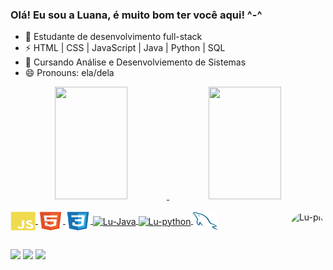 ### Olá! Eu sou a Luana, é muito bom ter você aqui! ^-^

- 🔭 Estudante de desenvolvimento full-stack
- ⚡ HTML | CSS | JavaScript | Java | Python | SQL
- 🌱 Cursando Análise e Desenvolviemento de Sistemas
- 😄 Pronouns: ela/dela

<div align="center">
  <a href="https://github.com/luanapereiraa">
  <img width="48%" height="180em" src="https://github-readme-stats.vercel.app/api?username=luanapereiraa&show_icons=true&theme=panda&include_all_commits=true&count_private=true"/>
  <img width="48%" height="180em" src="https://github-readme-stats.vercel.app/api/top-langs/?username=luanapereiraa&layout=compact&langs_count=7&theme=panda"/>
</div>

<div style="display: inline_block"><br>
  <img align="center" alt="Lu-Js" height="30" width="40" src="https://raw.githubusercontent.com/devicons/devicon/master/icons/javascript/javascript-plain.svg">
  <img align="center" alt="Lu-HTML" height="30" width="40" src="https://raw.githubusercontent.com/devicons/devicon/master/icons/html5/html5-original.svg">
  <img align="center" alt="Lu-CSS" height="30" width="40" src="https://raw.githubusercontent.com/devicons/devicon/master/icons/css3/css3-original.svg">
  <img align="center" alt="Lu-Java" height="30" width="40" src="https://cdn.jsdelivr.net/gh/devicons/devicon/icons/java/java-original.svg" />
  <img align="center" alt="Lu-python" height="30" width="40" src="https://cdn.jsdelivr.net/gh/devicons/devicon/icons/python/python-original.svg" />
  <img align="center" alt="Lu-MySQL" height="30" width="40" src="https://raw.githubusercontent.com/devicons/devicon/master/icons/mysql/mysql-original.svg">
  <img align="right" alt="Lu-pic" height="150" style="border-radius:50px;" src="https://user-images.githubusercontent.com/63930505/149950233-c7ccfe85-efe8-4818-9bc6-fb36d1d9e097.gif">

</div>

  ##
  
  <div> 
  
  <a href="https://discord.com/channels/@me/416692626209898499" target="_blank"><img src="https://img.shields.io/badge/Discord-7289DA?style=for-the-badge&logo=discord&logoColor=white" target="_blank"></a> 
  <a href = "mailto:luanavitoria501@gmail.com"><img src="https://img.shields.io/badge/-Gmail-%23333?style=for-the-badge&logo=gmail&logoColor=white" target="_blank"></a>
  <a href="https://www.linkedin.com/in/luana-barbosa-17a64722b/" target="_blank"><img src="https://img.shields.io/badge/-LinkedIn-%230077B5?style=for-the-badge&logo=linkedin&logoColor=white" target="_blank"></a> 
 
 
 
</div>
